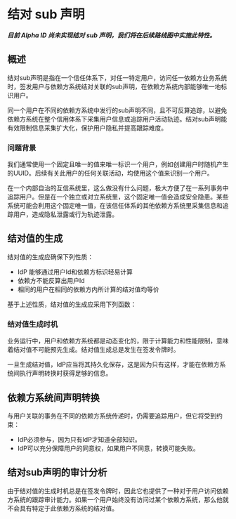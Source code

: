 # 结对 sub 声明

***目前 Alpha ID 尚未实现结对 sub 声明，我们将在后续路线图中实施此特性。***

## 概述

结对sub声明是指在一个信任体系下，对任一特定用户，访问任一依赖方业务系统时，签发用户与依赖方系统结对关联的sub声明，在依赖方系统内部能够唯一地标识用户。

同一个用户在不同的依赖方系统中发行的sub声明不同，且不可反算追踪，以避免依赖方系统在整个信用体系下采集用户信息或追踪用户活动轨迹。结对sub声明能有效限制信息采集扩大化，保护用户隐私并提高跟踪难度。

### 问题背景

我们通常使用一个固定且唯一的值来唯一标识一个用户，例如创建用户时随机产生的UUID。后续有关此用户的任何关联活动，均使用这个值来识别一个用户。

在一个内部自治的互信系统里，这么做没有什么问题，极大方便了在一系列事务中追踪用户。但是在一个独立或对立系统里，这个固定唯一值会造成安全隐患。某些系统可能会利用这个固定唯一值，在该信任体系的其他依赖方系统里采集信息和追踪用户，造成隐私泄露或行为轨迹泄露。

## 结对值的生成

结对值的生成应确保下列性质：

* IdP 能够通过用户Id和依赖方标识轻易计算
* 依赖方不能反算出用户Id
* 相同的用户在相同的依赖方内所计算的结对值均等价

基于上述性质，结对值的生成应采用下列函数：

### 结对值生成时机

业务运行中，用户和依赖方系统都是动态变化的，限于计算能力和性能限制，意味着结对值不可能预先生成。结对值生成总是发生在签发令牌时。

一旦生成结对值，IdP应当将其持久化保存，这是因为只有这样，才能在依赖方系统间执行声明转换时获得足够的信息。

## 依赖方系统间声明转换

与用户关联的事务在不同的依赖方系统传递时，仍需要追踪用户，但它将受到约束：

* IdP必须参与，因为只有IdP才知道全部知识。
* IdP可以充分保障用户的同意权，如果用户不同意，转换可能失败。

## 结对sub声明的审计分析

由于结对值的生成时机总是在签发令牌时，因此它也提供了一种对于用户访问依赖方系统的跟踪审计能力。如果一个用户始终没有访问过某个依赖方系统，那么他就不会具有特定于此依赖方系统的结对值。


